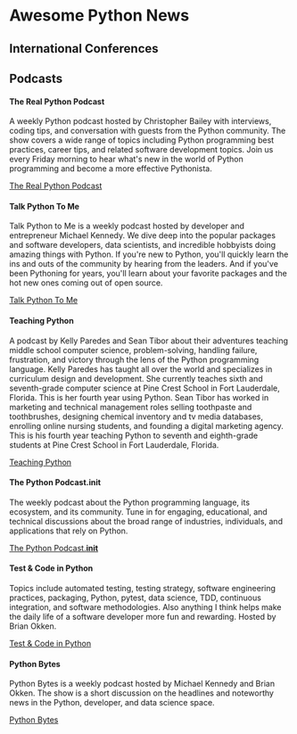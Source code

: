 # Awesome Python News

## International Conferences

## Podcasts

#### The Real Python Podcast
A weekly Python podcast hosted by Christopher Bailey with interviews, coding tips, and conversation with guests from the Python community. The show covers a wide range of topics including Python programming best practices, career tips, and related software development topics. Join us every Friday morning to hear what's new in the world of Python programming and become a more effective Pythonista.

[The Real Python Podcast](https://podcasts.google.com/feed/aHR0cHM6Ly9yZWFscHl0aG9uLmNvbS9wb2RjYXN0cy9ycHAvZmVlZA?sa=X&ved=0CAMQ4aUDahcKEwj48Pjk3dz3AhUAAAAAHQAAAAAQNQ)

#### Talk Python To Me
Talk Python to Me is a weekly podcast hosted by developer and entrepreneur Michael Kennedy. We dive deep into the popular packages and software developers, data scientists, and incredible hobbyists doing amazing things with Python. If you're new to Python, you'll quickly learn the ins and outs of the community by hearing from the leaders. And if you've been Pythoning for years, you'll learn about your favorite packages and the hot new ones coming out of open source.

[Talk Python To Me](https://podcasts.google.com/feed/aHR0cHM6Ly90YWxrcHl0aG9uLmZtL2VwaXNvZGVzL3Jzcw?sa=X&ved=0CBoQ27cFahcKEwj48Pjk3dz3AhUAAAAAHQAAAAAQLA)

#### Teaching Python
A podcast by Kelly Paredes and Sean Tibor about their adventures teaching middle school computer science, problem-solving, handling failure, frustration, and victory through the lens of the Python programming language. Kelly Paredes has taught all over the world and specializes in curriculum design and development. She currently teaches sixth and seventh-grade computer science at Pine Crest School in Fort Lauderdale, Florida. This is her fourth year using Python. Sean Tibor has worked in marketing and technical management roles selling toothpaste and toothbrushes, designing chemical inventory and tv media databases, enrolling online nursing students, and founding a digital marketing agency. This is his fourth year teaching Python to seventh and eighth-grade students at Pine Crest School in Fort Lauderdale, Florida.

[Teaching Python](https://podcasts.google.com/feed/aHR0cHM6Ly93d3cudGVhY2hpbmdweXRob24uZm0vcnNz?sa=X&ved=0CBsQ27cFahcKEwj48Pjk3dz3AhUAAAAAHQAAAAAQLA)

#### The Python Podcast.__init__
The weekly podcast about the Python programming language, its ecosystem, and its community. Tune in for engaging, educational, and technical discussions about the broad range of industries, individuals, and applications that rely on Python.

[The Python Podcast.__init__](https://podcasts.google.com/feed/aHR0cHM6Ly93d3cucHl0aG9ucG9kY2FzdC5jb20vZmVlZC9mdWxsLw?sa=X&ved=0CB4Q27cFahcKEwj48Pjk3dz3AhUAAAAAHQAAAAAQLA)

#### Test & Code in Python
Topics include automated testing, testing strategy, software engineering practices, packaging, Python, pytest, data science, TDD, continuous integration, and software methodologies. Also anything I think helps make the daily life of a software developer more fun and rewarding. Hosted by Brian Okken.

[Test & Code in Python](https://podcasts.google.com/feed/aHR0cHM6Ly90ZXN0YW5kY29kZS5jb20vcnNz?sa=X&ved=0CBwQ27cFahcKEwj48Pjk3dz3AhUAAAAAHQAAAAAQLA)

#### Python Bytes
Python Bytes is a weekly podcast hosted by Michael Kennedy and Brian Okken. The show is a short discussion on the headlines and noteworthy news in the Python, developer, and data science space.

[Python Bytes](https://podcasts.google.com/feed/aHR0cHM6Ly9weXRob25ieXRlcy5mbS9lcGlzb2Rlcy9yc3M?sa=X&ved=0CB0Q27cFahcKEwj48Pjk3dz3AhUAAAAAHQAAAAAQLA)